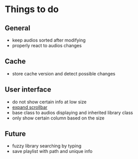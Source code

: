 # Things to do
  
## General
- keep audios sorted after modifying
- properly react to audios changes

## Cache
- store cache version and detect possible changes
  
## User interface
- do not show certain info at low size
- [expand scrollbar](https://stackoverflow.com/a/23677355/7057528)
- base class to audios displaying and inherited library class
- only show certain column based on the size

## Future
- fuzzy library searching by typing
- save playlist with path and unique info